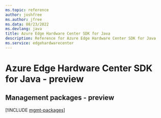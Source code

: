 ```yaml
---
ms.topic: reference
author: joshfree
ms.author: jfree
ms.data: 08/23/2022
ms.devlang: java
title: Azure Edge Hardware Center SDK for Java
description: Reference for Azure Edge Hardware Center SDK for Java
ms.service: edgehardwarecenter
---
```

# Azure Edge Hardware Center SDK for Java - preview

## Management packages - preview
[!INCLUDE [mgmt-packages](edge-hardware-center-mgmt-index.md)]